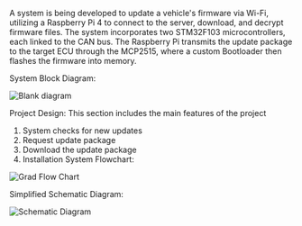 A system is being developed to update a vehicle's firmware via Wi-Fi, utilizing a Raspberry Pi 4 to connect to the server, download, and decrypt firmware files. The system incorporates two STM32F103 microcontrollers, each linked to the CAN bus. The Raspberry Pi transmits the update package to the target ECU through the MCP2515, where a custom Bootloader then flashes the firmware into memory.

 System Block Diagram:

![Blank diagram]()


 Project Design:
This section includes the main features of the project
1. System checks for new updates
2. Request update package
3. Download the update package
4. Installation
 System Flowchart:

![Grad Flow Chart]()

Simplified Schematic Diagram:

![Schematic Diagram]()

